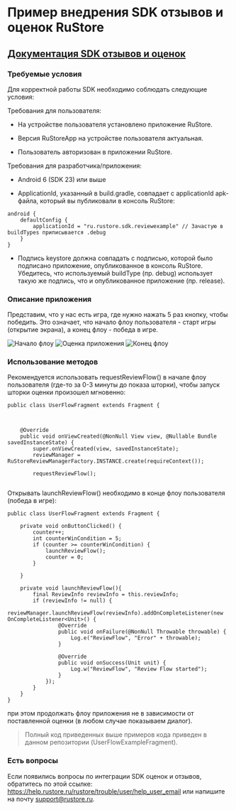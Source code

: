 # Пример внедрения SDK отзывов и оценок RuStore
## [Документация SDK отзывов и оценок](https://help.rustore.ru/rustore/for_developers/developer-documentation/SDK-reviews-ratings)

### Требуемые условия

Для корректной работы SDK необходимо соблюдать следующие условия:

Требования для пользователя:
- На устройстве пользователя установлено приложение RuStore.

- Версия RuStoreApp на устройстве пользователя актуальная.

- Пользователь  авторизован в приложении RuStore.

Требования для разработчика/приложения:

- Android 6 (SDK 23) или выше

- ApplicationId, указанный в build.gradle, совпадает с applicationId apk-файла, который вы публиковали в консоль RuStore:
```
android {
    defaultConfig {
        applicationId = "ru.rustore.sdk.reviewexample" // Зачастую в buildTypes приписывается .debug
    }
}
```

- Подпись keystore должна совпадать с подписью, которой было подписано приложение, опубликованное в консоль RuStore. Убедитесь, что используемый buildType (пр. debug) использует такую же подпись, что и опубликованное приложение (пр. release).

### Описание приложения

Представим, что у нас есть игра, где нужно нажать 5 раз кнопку, чтобы победить.
Это означает, что начало флоу пользователя - старт игры (открытие экрана), а конец флоу - победа в игре.

![Начало флоу](https://i.imgur.com/mUmqqHl.jpg) ![Оценка приложения](https://i.imgur.com/qBteJTG.jpg) ![Конец флоу](https://i.imgur.com/FnDmNYP.jpg)

### Использование методов

Рекомендуется использовать requestReviewFlow() в начале флоу пользователя (где-то за 0-3 минуты до показа шторки), чтобы запуск шторки оценки произошел мгновенно:
```
public class UserFlowFragment extends Fragment {

  

    @Override
    public void onViewCreated(@NonNull View view, @Nullable Bundle savedInstanceState) {
        super.onViewCreated(view, savedInstanceState);
        reviewManager = RuStoreReviewManagerFactory.INSTANCE.create(requireContext());
        
        requestReviewFlow();
        
```

Открывать launchReviewFlow() необходимо в конце флоу пользователя (победа в игре):
```
public class UserFlowFragment extends Fragment {
    
    private void onButtonClicked() {
        counter++;
        int counterWinCondition = 5;
        if (counter >= counterWinCondition) {
            launchReviewFlow();
            counter = 0;
        }

    }

    private void launchReviewFlow(){
        final ReviewInfo reviewInfo = this.reviewInfo;
        if (reviewInfo != null) {
            reviewManager.launchReviewFlow(reviewInfo).addOnCompleteListener(new OnCompleteListener<Unit>() {
                @Override
                public void onFailure(@NonNull Throwable throwable) {
                    Log.e("ReviewFlow", "Error" + throwable);
                }

                @Override
                public void onSuccess(Unit unit) {
                    Log.w("ReviewFlow", "Review Flow started");
                }
            });
        }
    }
}

```
при этом продолжать флоу приложения не в зависимости от поставленной оценки (в любом случае показываем диалог).

> Полный код приведенных выше примеров кода приведен в данном репозитории (UserFlowExampleFragment).

### Есть вопросы
Если появились вопросы по интеграции SDK оценок и отзывов, обратитесь по этой ссылке:
https://help.rustore.ru/rustore/trouble/user/help_user_email
или напишите на почту support@rustore.ru.
